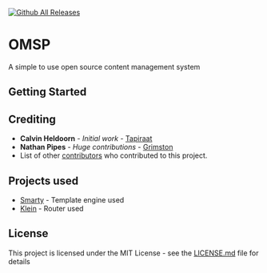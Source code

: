 [![Github All Releases](https://img.shields.io/github/downloads/tapiraat/opencms/total.svg?style=for-the-badge)](https://github.com/Tapiraat/opencms)

# OMSP

A simple to use open source content management system

## Getting Started



## Crediting

* **Calvin Heldoorn** - *Initial work* - [Tapiraat](https://calvin.ws)
* **Nathan Pipes** - *Huge contributions* - [Grimston](https://aussiehostingservices.com)
* List of other [contributors](https://github.com/your/project/contributors) who contributed to this project.

## Projects used

* [Smarty](http://www.dropwizard.io/1.0.2/docs/) - Template engine used
* [Klein](https://github.com/klein/klein.php) - Router used

## License

This project is licensed under the MIT License - see the [LICENSE.md](LICENSE) file for details
